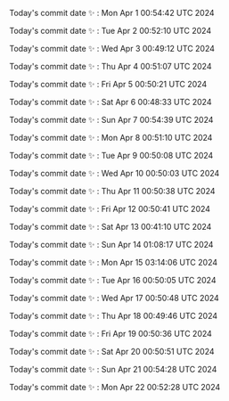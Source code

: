 Today's commit date ✨ : Mon Apr 1 00:54:42 UTC 2024 

Today's commit date ✨ : Tue Apr 2 00:52:10 UTC 2024 

Today's commit date ✨ : Wed Apr 3 00:49:12 UTC 2024 

Today's commit date ✨ : Thu Apr 4 00:51:07 UTC 2024 

Today's commit date ✨ : Fri Apr 5 00:50:21 UTC 2024 

Today's commit date ✨ : Sat Apr 6 00:48:33 UTC 2024 

Today's commit date ✨ : Sun Apr 7 00:54:39 UTC 2024 

Today's commit date ✨ : Mon Apr 8 00:51:10 UTC 2024 

Today's commit date ✨ : Tue Apr 9 00:50:08 UTC 2024 

Today's commit date ✨ : Wed Apr 10 00:50:03 UTC 2024 

Today's commit date ✨ : Thu Apr 11 00:50:38 UTC 2024 

Today's commit date ✨ : Fri Apr 12 00:50:41 UTC 2024 

Today's commit date ✨ : Sat Apr 13 00:41:10 UTC 2024 

Today's commit date ✨ : Sun Apr 14 01:08:17 UTC 2024 

Today's commit date ✨ : Mon Apr 15 03:14:06 UTC 2024 

Today's commit date ✨ : Tue Apr 16 00:50:05 UTC 2024 

Today's commit date ✨ : Wed Apr 17 00:50:48 UTC 2024 

Today's commit date ✨ : Thu Apr 18 00:49:46 UTC 2024 

Today's commit date ✨ : Fri Apr 19 00:50:36 UTC 2024 

Today's commit date ✨ : Sat Apr 20 00:50:51 UTC 2024 

Today's commit date ✨ : Sun Apr 21 00:54:28 UTC 2024 

Today's commit date ✨ : Mon Apr 22 00:52:28 UTC 2024 

